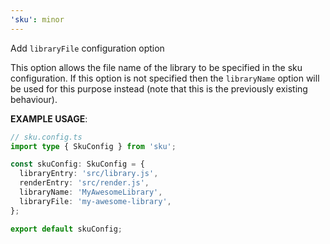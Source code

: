 ```yaml
---
'sku': minor
---
```


Add `libraryFile` configuration option

This option allows the file name of the library to be specified in the sku
configuration. If this option is not specified then the `libraryName` option
will be used for this purpose instead (note that this is the previously
existing behaviour).

**EXAMPLE USAGE**:

```typescript
// sku.config.ts
import type { SkuConfig } from 'sku';

const skuConfig: SkuConfig = {
  libraryEntry: 'src/library.js',
  renderEntry: 'src/render.js',
  libraryName: 'MyAwesomeLibrary',
  libraryFile: 'my-awesome-library',
};

export default skuConfig;
```
